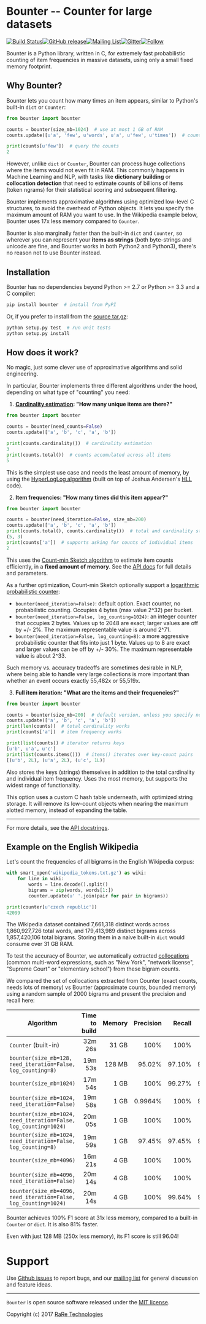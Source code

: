 # Bounter -- Counter for large datasets

[![Build Status](https://travis-ci.org/RaRe-Technologies/bounter.svg?branch=master)](https://travis-ci.org/RaRe-Technologies/bounter)[![GitHub release](https://img.shields.io/github/release/rare-technologies/bounter.svg?maxAge=3600)](https://github.com/RaRe-Technologies/bounter/releases)[![Mailing List](https://img.shields.io/badge/-Mailing%20List-lightgrey.svg)](https://groups.google.com/forum/#!forum/gensim)[![Gitter](https://img.shields.io/badge/gitter-join%20chat%20%E2%86%92-09a3d5.svg)](https://gitter.im/RaRe-Technologies/gensim)[![Follow](https://img.shields.io/twitter/follow/spacy_io.svg?style=social&label=Follow)](https://twitter.com/gensim_py)

Bounter is a Python library, written in C, for extremely fast probabilistic counting of item frequencies in massive datasets, using only a small fixed memory footprint.

## Why Bounter?

Bounter lets you count how many times an item appears, similar to Python's built-in `dict` or `Counter`:

```python
from bounter import bounter

counts = bounter(size_mb=1024)  # use at most 1 GB of RAM
counts.update([u'a', 'few', u'words', u'a', u'few', u'times'])  # count item frequencies

print(counts[u'few'])  # query the counts
2
```

However, unlike `dict` or `Counter`, Bounter can process huge collections where the items would not even fit in RAM. This commonly happens in Machine Learning and NLP, with tasks like **dictionary building** or **collocation detection** that need to estimate counts of billions of items (token ngrams) for their statistical scoring and subsequent filtering.

Bounter implements approximative algorithms using optimized low-level C structures, to avoid the overhead of Python objects. It lets you specify the maximum amount of RAM you want to use. In the Wikipedia example below, Bounter uses 17x less memory compared to `Counter`.

Bounter is also marginally faster than the built-in `dict` and `Counter`, so wherever you can represent your **items as strings** (both byte-strings and unicode are fine, and Bounter works in both Python2 and Python3), there's no reason not to use Bounter instead.

## Installation

Bounter has no dependencies beyond Python >= 2.7 or Python >= 3.3 and a C compiler:

```bash
pip install bounter  # install from PyPI
```

Or, if you prefer to install from the [source tar.gz](https://pypi.python.org/pypi/bounter):

```bash
python setup.py test  # run unit tests
python setup.py install
```

## How does it work?

No magic, just some clever use of approximative algorithms and solid engineering.

In particular, Bounter implements three different algorithms under the hood, depending on what type of "counting" you need:

1. **[Cardinality estimation](https://en.wikipedia.org/wiki/Count-distinct_problem): "How many unique items are there?"**

  ```python
  from bounter import bounter

  counts = bounter(need_counts=False)
  counts.update(['a', 'b', 'c', 'a', 'b'])

  print(counts.cardinality())  # cardinality estimation
  3
  print(counts.total())  # counts accumulated across all items
  5
  ```
    
  This is the simplest use case and needs the least amount of memory, by using the [HyperLogLog algorithm](http://algo.inria.fr/flajolet/Publications/FlFuGaMe07.pdf) (built on top of Joshua Andersen's [HLL](https://github.com/ascv/HyperLogLog) code).

2. **Item frequencies: "How many times did this item appear?"**

  ```python
  from bounter import bounter

  counts = bounter(need_iteration=False, size_mb=200)
  counts.update(['a', 'b', 'c', 'a', 'b'])
  print(counts.total(), counts.cardinality())  # total and cardinality still work
  (5, 3)
  print(counts['a'])  # supports asking for counts of individual items
  2
  ```

  This uses the [Count-min Sketch algorithm](https://en.wikipedia.org/wiki/Count%E2%80%93min_sketch) to estimate item counts efficiently, in a **fixed amount of memory**. See the [API docs](https://github.com/RaRe-Technologies/bounter/blob/master/bounter/bounter.py) for full details and parameters.
  
As a further optimization, Count-min Sketch optionally support a [logarithmic probabilistic counter](https://en.wikipedia.org/wiki/Approximate_counting_algorithm):

 - `bounter(need_iteration=False)`: default option. Exact counter, no probabilistic counting. Occupies 4 bytes (max value 2^32) per bucket.
 - `bounter(need_iteration=False, log_counting=1024)`: an integer counter that occupies 2 bytes. Values up to 2048 are exact; larger values are off by +/- 2%. The maximum representable value is around 2^71.
 - `bounter(need_iteration=False, log_counting=8)`: a more aggressive probabilistic counter that fits into just 1 byte. Values up to 8 are exact and larger values can be off by +/- 30%. The maximum representable value is about 2^33.

Such memory vs. accuracy tradeoffs are sometimes desirable in NLP, where being able to handle very large collections is more important than whether an event occurs exactly 55,482x or 55,519x.  

3. **Full item iteration: "What are the items and their frequencies?"**

  ```python
  from bounter import bounter

  counts = bounter(size_mb=200)  # default version, unless you specify need_items or need_counts
  counts.update(['a', 'b', 'c', 'a', 'b'])
  print(len(counts))  # total cardinality works
  print(counts['a'])  # item frequency works

  print(list(counts)) # iterator returns keys
  [u'b', u'a', u'c']
  print(list(counts.items()))  # items() iterates over key-count pairs
  [(u'b', 2L), (u'a', 2L), (u'c', 1L)]  
  ```

  Also stores the keys (strings) themselves in addition to the total cardinality and individual item frequency. Uses the most memory, but supports the widest range of functionality.

  This option uses a custom C hash table underneath, with optimized string storage. It will remove its low-count objects when nearing the maximum alotted memory, instead of expanding the table.

----

For more details, see the [API docstrings](https://github.com/RaRe-Technologies/bounter/blob/master/bounter/bounter.py).

## Example on the English Wikipedia

Let's count the frequencies of all bigrams in the English Wikipedia corpus:

```python
with smart_open('wikipedia_tokens.txt.gz') as wiki:
    for line in wiki:
        words = line.decode().split()
        bigrams = zip(words, words[1:])
        counter.update(u' '.join(pair for pair in bigrams))

print(counter[u'czech republic'])
42099
```

The Wikipedia dataset contained 7,661,318 distinct words across 1,860,927,726 total words, and 179,413,989 distinct bigrams across 1,857,420,106 total bigrams. Storing them in a naive built-in `dict` would consume over 31 GB RAM.

To test the accuracy of Bounter, we automatically extracted [collocations](https://en.wikipedia.org/wiki/Collocation) (common multi-word expressions, such as "New York", "network license", "Supreme Court" or "elementary school") from these bigram counts.

We compared the set of collocations extracted from Counter (exact counts, needs lots of memory) vs Bounter (approximate counts, bounded memory) using a random sample of 2000 bigrams and present the precision and recall here:

| Algorithm                         | Time to build | Memory  | Precision | Recall | F1 score
|-----------------------------------|--------------:|--------:|----------:|-------:|---------:|
| `Counter` (built-in)              |       32m 26s | 31 GB |      100% |   100% |     100% |
| `bounter(size_mb=128, need_iteration=False, log_counting=8)` |         19m 53s |   128 MB | 95.02% | 97.10% | 96.04% |
| `bounter(size_mb=1024)`           |       17m 54s |    1 GB |     100% |  99.27% |   99.64% |
| `bounter(size_mb=1024, need_iteration=False)` |     19m 58s |   1 GB |    0.9964% | 100% | 99.82% |
| `bounter(size_mb=1024, need_iteration=False, log_counting=1024)` |         20m 05s |   1 GB | 100% | 100% | 100% |
| `bounter(size_mb=1024, need_iteration=False, log_counting=8)` |         19m 59s |   1 GB | 97.45% | 97.45% | 97.45% |
| `bounter(size_mb=4096)`           |       16m 21s |   4 GB |     100% |  100% |  100% |
| `bounter(size_mb=4096, need_iteration=False)` |        20m 14s  |   4 GB|    100% | 100% | 100% |
| `bounter(size_mb=4096, need_iteration=False, log_counting=1024)` |        20m 14s |   4 GB |    100% | 99.64% | 99.82% |

Bounter achieves 100% F1 score at 31x less memory, compared to a built-in `Counter` or `dict`. It is also 81% faster.

Even with just 128 MB (250x less memory), its F1 score is still 96.04! 

# Support

Use [Github issues](https://github.com/RaRe-Technologies/bounter/issues) to report bugs, and our [mailing list](https://groups.google.com/forum/#!forum/gensim) for general discussion and feature ideas.

----------------

`Bounter` is open source software released under the [MIT license](https://github.com/rare-technologies/bounter/blob/master/LICENSE).

Copyright (c) 2017 [RaRe Technologies](https://rare-technologies.com/)
